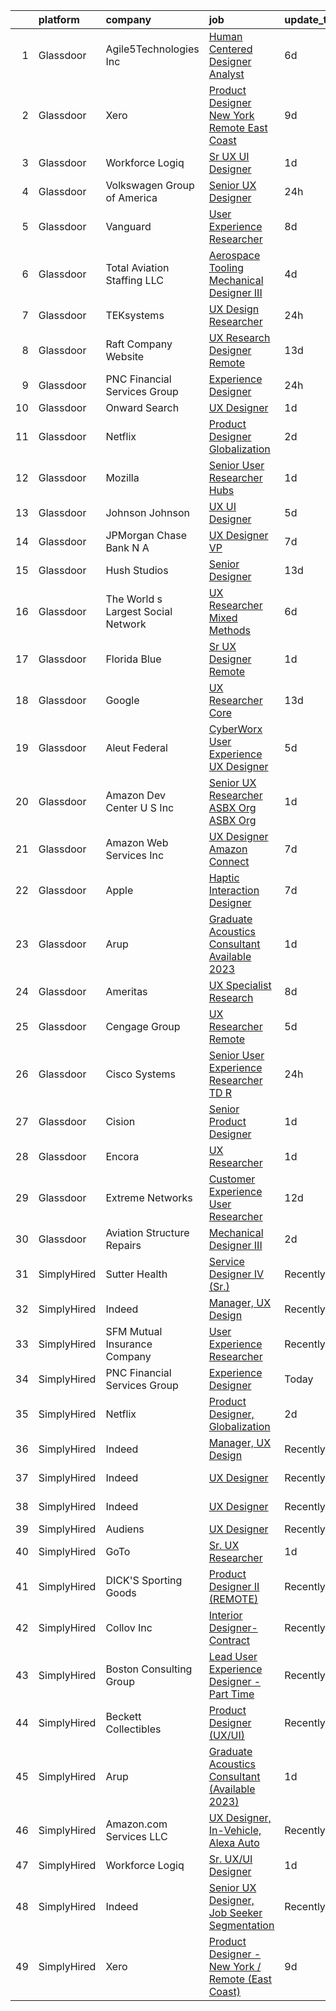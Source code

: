 

|    | platform    | company                            | job                                                                                                                                                                                                                                                                                                                                                                                                                                                                                                                                                                                                                                                                                                                                                                                                                                                                                                                                                                                                                                                                                                                                                                                                                                                                                                                                                           | update_time   | location                       |
|---:|:------------|:-----------------------------------|:--------------------------------------------------------------------------------------------------------------------------------------------------------------------------------------------------------------------------------------------------------------------------------------------------------------------------------------------------------------------------------------------------------------------------------------------------------------------------------------------------------------------------------------------------------------------------------------------------------------------------------------------------------------------------------------------------------------------------------------------------------------------------------------------------------------------------------------------------------------------------------------------------------------------------------------------------------------------------------------------------------------------------------------------------------------------------------------------------------------------------------------------------------------------------------------------------------------------------------------------------------------------------------------------------------------------------------------------------------------|:--------------|:-------------------------------|
|  1 | Glassdoor   | Agile5Technologies  Inc            | [Human Centered Designer   Analyst](https://www.glassdoor.com/partner/jobListing.htm?pos=129&ao=1136043&s=58&guid=000001833ff9e0d9a732420e2fb1ad0e&src=GD_JOB_AD&t=SR&vt=w&ea=1&cs=1_87cfdc2b&cb=1663225684527&jobListingId=1008125577387&jrtk=3-0-1gcvvjo86kf3v801-1gcvvjo8vkcko800-23d98d1178961ad5-)                                                                                                                                                                                                                                                                                                                                                                                                                                                                                                                                                                                                                                                                                                                                                                                                                                                                                                                                                                                                                                                       | 6d            | Remote                         |
|  2 | Glassdoor   | Xero                               | [Product Designer   New York   Remote  East Coast ](https://www.glassdoor.com/partner/jobListing.htm?pos=102&ao=1110586&s=58&guid=000001833ff9e0d9a732420e2fb1ad0e&src=GD_JOB_AD&t=SR&vt=w&cs=1_91e47879&cb=1663225684523&jobListingId=1008119464057&cpc=3DB599BF2F4828F0&jrtk=3-0-1gcvvjo86kf3v801-1gcvvjo8vkcko800-d42ffd1146131f09--6NYlbfkN0COvs0giDBQSZxCgxtGlP9F2rqb7f8qKMvTQKRfo9Z2aBBfdNwhT-PCbca6Tg6UbePLXSL2kZ8wB6QVlHX3jNKcLB3QdhbnaHtCR8dPv0f5XN7MxS1xg2rPm-swsPuD68rYGuZICUqkSSh1BmczAVfWYENYm4GY3NcwVq0TyWHY8ONw9rx7low6CFFsyZyTqD3aaqxgsjtyJTouueIk4i3aE3Ed0pqXI7fppisH-lEwo9DupQYC2VciwMN8h4xW39mlUO6FpE2jrk0zSeE6W4ua7KadG_xNfp6XRCu_X5vl_KsMIRlE-LyBS4oCbDHWiWDbrUn91zXAXE0ar0-V1DLxrC8vVqnGDG5HD9IOGwQAr3hw30vi1e9AqK-4sZ5gmjN0HcTZWULA1cPRV-QaOKs-UT5z8tDbaKlk5OciRKRHcejcdk9-AA6aABVwDyomEL6Vq2r1h9aOpnicOr4CnOxMu--RBi3GrPHsVaOANrfIgxle1cKJWu1D26KAXT8ISu_70bVpNlkvqfhk9sxYDmEAcYY_iPNGWHQUL5SNOOdiy7zLMrUu_vImgQrQg3vxLC4%3D)                                                                                                                                                                                                                                                                                                                                                                                                         | 9d            | Remote                         |
|  3 | Glassdoor   | Workforce Logiq                    | [Sr  UX UI Designer](https://www.glassdoor.com/partner/jobListing.htm?pos=104&ao=1110586&s=58&guid=000001833ff9e0d9a732420e2fb1ad0e&src=GD_JOB_AD&t=SR&vt=w&cs=1_ef6d868b&cb=1663225684523&jobListingId=1008136049897&cpc=8795CF9063CD573D&jrtk=3-0-1gcvvjo86kf3v801-1gcvvjo8vkcko800-d6dfca3bc1dbd836--6NYlbfkN0BhgsxSwl5lo7QzTbtXQkwPrIx61OQPxpk1VFOKOTLj9cEu6ZwTgNE0TNWZoeC26IbkaZfzGXY1Kmgk_7C9wWb6GIQdn0gULIs08Gg1MkzyL1gmCCumC7VizqmNDqh5FSeh-GHXxW4068IGf2R39fRtsBQLQN_Yn2Xd7MMAFm15w1XIplyVTTqNBe-TUlHuf-qbeyS92bpi-d_94DwgCWzUqq6RCK_YKRO61j84HLKzFaUJIYRYflK1vDG5O3HSs9zwvauJyyI0oChtsTfC7SXCyzErpSmJ5kfzHBvDjfc-T1QoC_lS8XcdzycKLcAGvMqUfyZ2o_hONnhXlsI69kkKyqAU2ykNzp8EvUKTvLFtJbnbTcSUr119p_FqnwIVRPEoyOH1pTVpD5HZe_QwXg31v2E9XxDBvA5zRVMPPIaUNS9oNlcF4fjSCgAM-X6FrjM8XS_5FdNjQLxpGXlkUAZ8ZL58NnPCagla1wU3hPv03bMKrvoSJXiN7ClwiuQg_a-Newg6hmY0jORQnxpfjGLbY9XfiE3-oLrAcFRt4OoSBfAgM3rw8f7PY7jNnLNrVY3_SlD5jAFf1V2MVitGAMAI_gd1PvXZj8Z-g6dB75XgbM5DQOh_GpCQJMpbF-LM56eHIGKkbZxWylTT_c3cWT5QTh6ycORvSRbdF5yvgf8t4q0iPOG4OcJdrZMdAQQa-YoBmPbWoIzaTcjQUxfNQqsNH_KKrBXyw6UEy_Qrt8vtIQso9FrFORiG)                                                                                                                                                                                                                                                      | 1d            | California                     |
|  4 | Glassdoor   | Volkswagen Group of America        | [Senior UX Designer](https://www.glassdoor.com/partner/jobListing.htm?pos=125&ao=1136043&s=58&guid=000001833ff9e0d9a732420e2fb1ad0e&src=GD_JOB_AD&t=SR&vt=w&cs=1_56ff9e68&cb=1663225684527&jobListingId=1008140460549&jrtk=3-0-1gcvvjo86kf3v801-1gcvvjo8vkcko800-a9add394cfb20ee2-)                                                                                                                                                                                                                                                                                                                                                                                                                                                                                                                                                                                                                                                                                                                                                                                                                                                                                                                                                                                                                                                                           | 24h           | Belmont, CA                    |
|  5 | Glassdoor   | Vanguard                           | [User Experience Researcher](https://www.glassdoor.com/partner/jobListing.htm?pos=118&ao=1136043&s=58&guid=000001833ff9e0d9a732420e2fb1ad0e&src=GD_JOB_AD&t=SR&vt=w&cs=1_253cfaf0&cb=1663225684524&jobListingId=1008121346992&jrtk=3-0-1gcvvjo86kf3v801-1gcvvjo8vkcko800-f8258fc27631a759-)                                                                                                                                                                                                                                                                                                                                                                                                                                                                                                                                                                                                                                                                                                                                                                                                                                                                                                                                                                                                                                                                   | 8d            | Charlotte, NC                  |
|  6 | Glassdoor   | Total Aviation Staffing  LLC       | [Aerospace Tooling Mechanical Designer III](https://www.glassdoor.com/partner/jobListing.htm?pos=114&ao=1136043&s=58&guid=000001833ff9e0d9a732420e2fb1ad0e&src=GD_JOB_AD&t=SR&vt=w&ea=1&cs=1_c6bff20a&cb=1663225684524&jobListingId=1008131274698&jrtk=3-0-1gcvvjo86kf3v801-1gcvvjo8vkcko800-f748dc3483d3603e-)                                                                                                                                                                                                                                                                                                                                                                                                                                                                                                                                                                                                                                                                                                                                                                                                                                                                                                                                                                                                                                               | 4d            | Macomb, MI                     |
|  7 | Glassdoor   | TEKsystems                         | [UX Design Researcher](https://www.glassdoor.com/partner/jobListing.htm?pos=105&ao=1110586&s=58&guid=000001833ff9e0d9a732420e2fb1ad0e&src=GD_JOB_AD&t=SR&vt=w&cs=1_ecf40ec4&cb=1663225684523&jobListingId=1008139170499&cpc=9908D8D4413DBB8A&jrtk=3-0-1gcvvjo86kf3v801-1gcvvjo8vkcko800-75228bd0f8383f41--6NYlbfkN0AuKz8EBO1xHDEL7V2YF9xF3dC_I9B9i-Zw2Jh8clPMK3KTieKealHQMRxLfyLBLKJ_aEawN_FtcgMaP4ZQRHA2lbBNhsjmobvHY-pf1HwCSfKCMOpUg9X-9hskFRVy_DTllsu8CsYZT_Eu0kI-xEIrbbIOaobzwqjVZzP1XA0BLCOJBtZZEDPgk9Jfe5f5HmP6EMN80AV4ZKouBpM8yB1XydIBXj6cVGQ0qX0MRoSBCskIC0O_OOnfb2Ao8dBkbXYQr38w21Ia7LKATcDCi07aredIqclb3yHAPaTthQu8Zu79Dk0STbMeRITbdNs0sHPj7quhC3QPHPzFHNZPPsI_1277nD2FDbIkxiDyNbwmqcKC8b1jOtCyChmtjUVyxnscnHO7s1CXXxvzXhARF8tmBQBPDEVGXttV7t7irQ5THP4A74uHFcpQxoakUtre3P_5ShyE0LhTlp8pKilI18X46fq5qAL6dSfIRxRhlV5NleHDpgR2up_Ehlf6B3dFp0BgT_MPTbxRPDIaFHLY1Mv_gSe_oKCf6UKWIMjE-CPVtdkktSf6D_s3IfD63xZKaXcoHl5wiFLxIG7D3-dWFAzYbJ3GZnkrFDEu-R0M7lByjdTxE31tEk5HiIyf5v5XxDTaUX8FKn4ev91icV9idtz8LYVMI6j8QYiwsmTPDR2lkdHJik7DsiSGlX-rtVvUUd0-wlwJkBuMvRhS8ySpaY_K5bNtLzJSLZQYvy6x4BooD1uHG-kgFq7FV2kiKuc513Z6BBPvSRsSV6QrQvOkgH9dXbH_RhEAIkll7f29Sb3xvhwKkrxSn8x2P9UDTdTdPeDwyrRHbHUemuoCD8cT5ga6rG5HgKCpF9eVTzG2qpiIG60CSPgH3pgaVRONh25TMOAj5LnceS1aoS4H1zgkinRPfrfv9THjo_CrgQ6Nb68HMg%3D%3D)                                                        | 24h           | Chicago, IL                    |
|  8 | Glassdoor   | Raft Company Website               | [UX Research   Designer  Remote ](https://www.glassdoor.com/partner/jobListing.htm?pos=127&ao=1136043&s=58&guid=000001833ff9e0d9a732420e2fb1ad0e&src=GD_JOB_AD&t=SR&vt=w&ea=1&cs=1_aea43306&cb=1663225684527&jobListingId=1008111305571&jrtk=3-0-1gcvvjo86kf3v801-1gcvvjo8vkcko800-6b28d26856a37e52-)                                                                                                                                                                                                                                                                                                                                                                                                                                                                                                                                                                                                                                                                                                                                                                                                                                                                                                                                                                                                                                                         | 13d           | San Antonio, TX                |
|  9 | Glassdoor   | PNC Financial Services Group       | [Experience Designer](https://www.glassdoor.com/partner/jobListing.htm?pos=110&ao=1136043&s=58&guid=000001833ff9e0d9a732420e2fb1ad0e&src=GD_JOB_AD&t=SR&vt=w&cs=1_ba1f8754&cb=1663225684524&jobListingId=1008138840503&jrtk=3-0-1gcvvjo86kf3v801-1gcvvjo8vkcko800-cb36401792704d98-)                                                                                                                                                                                                                                                                                                                                                                                                                                                                                                                                                                                                                                                                                                                                                                                                                                                                                                                                                                                                                                                                          | 24h           | Home, PA                       |
| 10 | Glassdoor   | Onward Search                      | [UX Designer](https://www.glassdoor.com/partner/jobListing.htm?pos=101&ao=1110586&s=58&guid=000001833ff9e0d9a732420e2fb1ad0e&src=GD_JOB_AD&t=SR&vt=w&cs=1_0023e582&cb=1663225684523&jobListingId=1008136559863&cpc=292036AD7E8A5303&jrtk=3-0-1gcvvjo86kf3v801-1gcvvjo8vkcko800-d6b1615ea4f0fd8c--6NYlbfkN0B7YoEZZ2QAGDyEGGmBPAUWSHc1Mt3sMCn9FehKcWA3w0jw7EbYYLNYdQbp0yVH2ft171ewkQnhphDIuRz7jdgfyyJKsov_anjcPfv4lZVzjGarJ4lfk3PUQekq5k8mgCwOl4hJYVUfowdmbTBrre8fI3vpTlvldis1nsfiMBWSPJx1qbG81ZVeN_T-z-A0E0vzF3amwyV0IQ0UbBYbVroNujMklCJ2g7IJ8sUEo052Zu8BdaF-1UmKez9B1gG0sbJP28ek55vAWgpyw56zfVnRvuj9mlfPvB6CxnDcdVVK06TFY0a1m07FI82Lu3SLzgS5vzfFQn0lH0iBPo-DNO8GaAAtLEGjKKlokfm8NtmqAGTHFV6L-pRqbdpQgJ2hjPyAjBwD8KsThtcUVGYJ076oaYwDxQdm7nX-hkQzujW4IRU6I4GCrFL1vGT2OMf-8Oy8lBdHkXK24CNV16If72v--FZU-ArR5KxuevdWogpSX0_yKcID1HW_OHNuqYJiUe1ArsQQdRDxoyPz4OUkFSH5CA78KYHcqtpdwCTYs0DO1Dg_PGLQUd2OQCJ_u45wAo_RdO-nqUqF4dtAmum8_C2JGCVHKdC8_OJ6nbyMgKtb3IjdKtjFbYPlBa7elX2lAxL003iTRx_A8gRY6lv8jK-Muceu9PNhzOEpXoR_zGW51h3cOf4omNWD4D2bEYw5keW9N4BpQDGZY0JW_qNdlfwH46_PSOfsrKyWOrRr3MhGuGMF5H3cFXxAbsOuvhfNY5GtTtVQQnS6dEPPLz_kZjwXE_Zvkp7RvVjxKTef74Q15qWvmWW_loN5rpz2G3XmdelegHAyTOWLqsJFPjxWwgdFiodswPiwff3I6BJjWmqbU1HtIPuExa_XRpUJdxEMh7S80-cL4Lkfag9KHdHv_zEW7DUzOaoZO3L-MIGvG0Ulc37K9CENlpSf4pXDq50Ty1ZRIY9RJkp1MZYu5sLeYhakR4ER6YP2BG4qw-yijy0mhw%3D%3D) | 1d            | Brooklyn, NY                   |
| 11 | Glassdoor   | Netflix                            | [Product Designer  Globalization](https://www.glassdoor.com/partner/jobListing.htm?pos=107&ao=1136043&s=58&guid=000001833ff9e0d9a732420e2fb1ad0e&src=GD_JOB_AD&t=SR&vt=w&cs=1_f74056c9&cb=1663225684524&jobListingId=1008134720516&jrtk=3-0-1gcvvjo86kf3v801-1gcvvjo8vkcko800-661e162cc414c879-)                                                                                                                                                                                                                                                                                                                                                                                                                                                                                                                                                                                                                                                                                                                                                                                                                                                                                                                                                                                                                                                              | 2d            | Los Angeles, CA                |
| 12 | Glassdoor   | Mozilla                            | [Senior User Researcher  Hubs](https://www.glassdoor.com/partner/jobListing.htm?pos=117&ao=1136043&s=58&guid=000001833ff9e0d9a732420e2fb1ad0e&src=GD_JOB_AD&t=SR&vt=w&ea=1&cs=1_306f967b&cb=1663225684524&jobListingId=1008137678434&jrtk=3-0-1gcvvjo86kf3v801-1gcvvjo8vkcko800-d5bfe251643c9646-)                                                                                                                                                                                                                                                                                                                                                                                                                                                                                                                                                                                                                                                                                                                                                                                                                                                                                                                                                                                                                                                            | 1d            | San Francisco, CA              |
| 13 | Glassdoor   | Johnson   Johnson                  | [UX UI Designer](https://www.glassdoor.com/partner/jobListing.htm?pos=113&ao=1136043&s=58&guid=000001833ff9e0d9a732420e2fb1ad0e&src=GD_JOB_AD&t=SR&vt=w&cs=1_a8e6842d&cb=1663225684524&jobListingId=1008128369834&jrtk=3-0-1gcvvjo86kf3v801-1gcvvjo8vkcko800-571297199a56e5ce-)                                                                                                                                                                                                                                                                                                                                                                                                                                                                                                                                                                                                                                                                                                                                                                                                                                                                                                                                                                                                                                                                               | 5d            | Raritan, NJ                    |
| 14 | Glassdoor   | JPMorgan Chase Bank  N A           | [UX Designer  VP](https://www.glassdoor.com/partner/jobListing.htm?pos=130&ao=1136043&s=58&guid=000001833ff9e0d9a732420e2fb1ad0e&src=GD_JOB_AD&t=SR&vt=w&cs=1_ed984920&cb=1663225684527&jobListingId=1008124607589&jrtk=3-0-1gcvvjo86kf3v801-1gcvvjo8vkcko800-3615d9dd4b2e38d7-)                                                                                                                                                                                                                                                                                                                                                                                                                                                                                                                                                                                                                                                                                                                                                                                                                                                                                                                                                                                                                                                                              | 7d            | New York, NY                   |
| 15 | Glassdoor   | Hush Studios                       | [Senior Designer](https://www.glassdoor.com/partner/jobListing.htm?pos=119&ao=1136043&s=58&guid=000001833ff9e0d9a732420e2fb1ad0e&src=GD_JOB_AD&t=SR&vt=w&cs=1_864e36d4&cb=1663225684525&jobListingId=1008110942193&jrtk=3-0-1gcvvjo86kf3v801-1gcvvjo8vkcko800-aacaa0183ed612b9-)                                                                                                                                                                                                                                                                                                                                                                                                                                                                                                                                                                                                                                                                                                                                                                                                                                                                                                                                                                                                                                                                              | 13d           | Brooklyn, NY                   |
| 16 | Glassdoor   | The World s Largest Social Network | [UX Researcher  Mixed Methods ](https://www.glassdoor.com/partner/jobListing.htm?pos=103&ao=1110586&s=58&guid=000001833ff9e0d9a732420e2fb1ad0e&src=GD_JOB_AD&t=SR&vt=w&ea=1&cs=1_c41e7a4a&cb=1663225684523&jobListingId=1008127980013&cpc=4F748F1840550ABC&jrtk=3-0-1gcvvjo86kf3v801-1gcvvjo8vkcko800-95064e1ee481b041--6NYlbfkN0DSgjPPcnEdvoK3uuxfISLALE6pB1FR7YSHOr_tSg5_QGIhoz_2VqUepdcKLBLI_zT6UW54Cd1fNtknZtOrKjgZadErINrxE8UWz8nhuzt5Ng7HjwsUvgsuMMigsisLFyIIJVED45QTVyAR7WXJBxBSS4o8NpMWLNvnqKZVDh8d6QsKqS5n2y3TqjN7mWNKTGGZYAUXt-Ya1kP_diuHbzBgW4Th3L7GlN8eWxnGOgx9O7tF-Eimd3UUVHz06z37ClS7Ak3bX8PYn5MRaCuHBgCuz9PPFW5l3Bkf66bepYaZIcgkT-gBFlgmN5lm-Kh00WBASKcQA5cODqIyDZVzun4YBMNhVrYYr_L-DLygnjoau4H3VSp86pvFMzyrvPIzWI-ud0qgm22YY8HgsZQ3Dk_QSvRv7CDcXwUFAtLE6MirrBHyVknVF634vRa30van09TqKRB7iCvwHoTLyUBa3HC7iv5iZw131m9xMtDb6ym1fkA5CYf0ttAanI5Uisb5D6WPAK30V4DIhs63zh76k929NxgcBF9aiHjBLlUc24FI92GQXBNTlgPIMHFGpfp8EiTnJndzDvTqQuujlU5d_7hj)                                                                                                                                                                                                                                                                                                                                                                                                      | 6d            | Menlo Park, CA                 |
| 17 | Glassdoor   | Florida Blue                       | [Sr  UX Designer  Remote ](https://www.glassdoor.com/partner/jobListing.htm?pos=109&ao=1136043&s=58&guid=000001833ff9e0d9a732420e2fb1ad0e&src=GD_JOB_AD&t=SR&vt=w&cs=1_35477a3a&cb=1663225684524&jobListingId=1008137743973&jrtk=3-0-1gcvvjo86kf3v801-1gcvvjo8vkcko800-8f44fa137cf5a647-)                                                                                                                                                                                                                                                                                                                                                                                                                                                                                                                                                                                                                                                                                                                                                                                                                                                                                                                                                                                                                                                                     | 1d            | Remote                         |
| 18 | Glassdoor   | Google                             | [UX Researcher  Core](https://www.glassdoor.com/partner/jobListing.htm?pos=112&ao=1136043&s=58&guid=000001833ff9e0d9a732420e2fb1ad0e&src=GD_JOB_AD&t=SR&vt=w&cs=1_79a52be6&cb=1663225684524&jobListingId=1008111471132&jrtk=3-0-1gcvvjo86kf3v801-1gcvvjo8vkcko800-5f781c500a24abfb-)                                                                                                                                                                                                                                                                                                                                                                                                                                                                                                                                                                                                                                                                                                                                                                                                                                                                                                                                                                                                                                                                          | 13d           | New York, NY                   |
| 19 | Glassdoor   | Aleut Federal                      | [CyberWorx User Experience  UX  Designer](https://www.glassdoor.com/partner/jobListing.htm?pos=124&ao=1136043&s=58&guid=000001833ff9e0d9a732420e2fb1ad0e&src=GD_JOB_AD&t=SR&vt=w&cs=1_17101c8c&cb=1663225684527&jobListingId=1008129771102&jrtk=3-0-1gcvvjo86kf3v801-1gcvvjo8vkcko800-8be8d19575ddc2c8-)                                                                                                                                                                                                                                                                                                                                                                                                                                                                                                                                                                                                                                                                                                                                                                                                                                                                                                                                                                                                                                                      | 5d            | U S A F Academy, CO            |
| 20 | Glassdoor   | Amazon Dev Center U S   Inc        | [Senior UX Researcher  ASBX Org  ASBX Org](https://www.glassdoor.com/partner/jobListing.htm?pos=126&ao=1136043&s=58&guid=000001833ff9e0d9a732420e2fb1ad0e&src=GD_JOB_AD&t=SR&vt=w&cs=1_f6d25427&cb=1663225684527&jobListingId=1008135721395&jrtk=3-0-1gcvvjo86kf3v801-1gcvvjo8vkcko800-1e59c469ede4200e-)                                                                                                                                                                                                                                                                                                                                                                                                                                                                                                                                                                                                                                                                                                                                                                                                                                                                                                                                                                                                                                                     | 1d            | Seattle, WA                    |
| 21 | Glassdoor   | Amazon Web Services  Inc           | [UX Designer  Amazon Connect](https://www.glassdoor.com/partner/jobListing.htm?pos=115&ao=1136043&s=58&guid=000001833ff9e0d9a732420e2fb1ad0e&src=GD_JOB_AD&t=SR&vt=w&cs=1_69cdfbf4&cb=1663225684524&jobListingId=1008122416308&jrtk=3-0-1gcvvjo86kf3v801-1gcvvjo8vkcko800-4e39ea93cab7afc9-)                                                                                                                                                                                                                                                                                                                                                                                                                                                                                                                                                                                                                                                                                                                                                                                                                                                                                                                                                                                                                                                                  | 7d            | East Palo Alto, CA             |
| 22 | Glassdoor   | Apple                              | [Haptic Interaction Designer](https://www.glassdoor.com/partner/jobListing.htm?pos=106&ao=1136043&s=58&guid=000001833ff9e0d9a732420e2fb1ad0e&src=GD_JOB_AD&t=SR&vt=w&cs=1_f297632d&cb=1663225684523&jobListingId=1008124951425&jrtk=3-0-1gcvvjo86kf3v801-1gcvvjo8vkcko800-f09153b84c107bae-)                                                                                                                                                                                                                                                                                                                                                                                                                                                                                                                                                                                                                                                                                                                                                                                                                                                                                                                                                                                                                                                                  | 7d            | Cupertino, CA                  |
| 23 | Glassdoor   | Arup                               | [Graduate Acoustics Consultant  Available 2023 ](https://www.glassdoor.com/partner/jobListing.htm?pos=128&ao=1136043&s=58&guid=000001833ff9e0d9a732420e2fb1ad0e&src=GD_JOB_AD&t=SR&vt=w&cs=1_b0053854&cb=1663225684527&jobListingId=1008137734654&jrtk=3-0-1gcvvjo86kf3v801-1gcvvjo8vkcko800-17e87c0d31c02b5b-)                                                                                                                                                                                                                                                                                                                                                                                                                                                                                                                                                                                                                                                                                                                                                                                                                                                                                                                                                                                                                                               | 1d            | New York, NY                   |
| 24 | Glassdoor   | Ameritas                           | [UX Specialist  Research ](https://www.glassdoor.com/partner/jobListing.htm?pos=111&ao=1136043&s=58&guid=000001833ff9e0d9a732420e2fb1ad0e&src=GD_JOB_AD&t=SR&vt=w&ea=1&cs=1_114f0f8a&cb=1663225684524&jobListingId=1008121220536&jrtk=3-0-1gcvvjo86kf3v801-1gcvvjo8vkcko800-dcd6a116651b59af-)                                                                                                                                                                                                                                                                                                                                                                                                                                                                                                                                                                                                                                                                                                                                                                                                                                                                                                                                                                                                                                                                | 8d            | Cincinnati, OH                 |
| 25 | Glassdoor   | Cengage Group                      | [UX Researcher   Remote](https://www.glassdoor.com/partner/jobListing.htm?pos=120&ao=1136043&s=58&guid=000001833ff9e0d9a732420e2fb1ad0e&src=GD_JOB_AD&t=SR&vt=w&cs=1_c99512c5&cb=1663225684525&jobListingId=1008129649729&jrtk=3-0-1gcvvjo86kf3v801-1gcvvjo8vkcko800-85a3a59499153edc-)                                                                                                                                                                                                                                                                                                                                                                                                                                                                                                                                                                                                                                                                                                                                                                                                                                                                                                                                                                                                                                                                       | 5d            | Boston, MA                     |
| 26 | Glassdoor   | Cisco Systems                      | [Senior User Experience Researcher TD R](https://www.glassdoor.com/partner/jobListing.htm?pos=116&ao=1136043&s=58&guid=000001833ff9e0d9a732420e2fb1ad0e&src=GD_JOB_AD&t=SR&vt=w&cs=1_c212db3f&cb=1663225684524&jobListingId=1008140468200&jrtk=3-0-1gcvvjo86kf3v801-1gcvvjo8vkcko800-c6a8757a628ba2a0-)                                                                                                                                                                                                                                                                                                                                                                                                                                                                                                                                                                                                                                                                                                                                                                                                                                                                                                                                                                                                                                                       | 24h           | Austin, TX                     |
| 27 | Glassdoor   | Cision                             | [Senior Product Designer](https://www.glassdoor.com/partner/jobListing.htm?pos=108&ao=1136043&s=58&guid=000001833ff9e0d9a732420e2fb1ad0e&src=GD_JOB_AD&t=SR&vt=w&cs=1_0442f74c&cb=1663225684524&jobListingId=1008136913186&jrtk=3-0-1gcvvjo86kf3v801-1gcvvjo8vkcko800-6a0df666fcebec35-)                                                                                                                                                                                                                                                                                                                                                                                                                                                                                                                                                                                                                                                                                                                                                                                                                                                                                                                                                                                                                                                                      | 1d            | Remote                         |
| 28 | Glassdoor   | Encora                             | [UX Researcher](https://www.glassdoor.com/partner/jobListing.htm?pos=122&ao=1136043&s=58&guid=000001833ff9e0d9a732420e2fb1ad0e&src=GD_JOB_AD&t=SR&vt=w&ea=1&cs=1_1760ea9d&cb=1663225684527&jobListingId=1008137262775&jrtk=3-0-1gcvvjo86kf3v801-1gcvvjo8vkcko800-1d47222d3e13aef9-)                                                                                                                                                                                                                                                                                                                                                                                                                                                                                                                                                                                                                                                                                                                                                                                                                                                                                                                                                                                                                                                                           | 1d            | Dallas, TX                     |
| 29 | Glassdoor   | Extreme Networks                   | [Customer Experience User Researcher](https://www.glassdoor.com/partner/jobListing.htm?pos=123&ao=1136043&s=58&guid=000001833ff9e0d9a732420e2fb1ad0e&src=GD_JOB_AD&t=SR&vt=w&cs=1_81bbae57&cb=1663225684527&jobListingId=1008114863387&jrtk=3-0-1gcvvjo86kf3v801-1gcvvjo8vkcko800-20ad01afe9fa41f7-)                                                                                                                                                                                                                                                                                                                                                                                                                                                                                                                                                                                                                                                                                                                                                                                                                                                                                                                                                                                                                                                          | 12d           | California                     |
| 30 | Glassdoor   | Aviation Structure Repairs         | [Mechanical Designer III](https://www.glassdoor.com/partner/jobListing.htm?pos=121&ao=1136043&s=58&guid=000001833ff9e0d9a732420e2fb1ad0e&src=GD_JOB_AD&t=SR&vt=w&ea=1&cs=1_e1e3aa70&cb=1663225684525&jobListingId=1008134134387&jrtk=3-0-1gcvvjo86kf3v801-1gcvvjo8vkcko800-ca1ac04b9c6989f5-)                                                                                                                                                                                                                                                                                                                                                                                                                                                                                                                                                                                                                                                                                                                                                                                                                                                                                                                                                                                                                                                                 | 2d            | Macomb, MI                     |
| 31 | SimplyHired | Sutter Health                      | [Service Designer IV (Sr.)](https://www.simplyhired.com/job/x9x9pJ7fbOcU4APhpvoeTHpHPRaZXpz_Vkj77fuTdsIpyIFDeAggUw?q=generative+designer)                                                                                                                                                                                                                                                                                                                                                                                                                                                                                                                                                                                                                                                                                                                                                                                                                                                                                                                                                                                                                                                                                                                                                                                                                     | Recently      | San Carlos, CA                 |
| 32 | SimplyHired | Indeed                             | [Manager, UX Design](https://www.simplyhired.com/job/Bq589sK4IRMfwF5-KARscZ6LsNo2I05ZrwbHgWV1WMmQn8wB-Cg3yw?q=generative+designer)                                                                                                                                                                                                                                                                                                                                                                                                                                                                                                                                                                                                                                                                                                                                                                                                                                                                                                                                                                                                                                                                                                                                                                                                                            | Recently      | United States                  |
| 33 | SimplyHired | SFM Mutual Insurance Company       | [User Experience Researcher](https://www.simplyhired.com/job/q7YkSDr49eIMyGsjnEsWzQDcdRzh4LJi6vHhnUzHogohwIPFoCfm4w?q=generative+designer)                                                                                                                                                                                                                                                                                                                                                                                                                                                                                                                                                                                                                                                                                                                                                                                                                                                                                                                                                                                                                                                                                                                                                                                                                    | Recently      | Bloomington, MN                |
| 34 | SimplyHired | PNC Financial Services Group       | [Experience Designer](https://www.simplyhired.com/job/1iIixPp1DihoFg5Ml9eN8eLb_lhu3tjFNbZBWCU3hp4lXhXkwECs1w?q=generative+designer)                                                                                                                                                                                                                                                                                                                                                                                                                                                                                                                                                                                                                                                                                                                                                                                                                                                                                                                                                                                                                                                                                                                                                                                                                           | Today         | Home, PA +1 location           |
| 35 | SimplyHired | Netflix                            | [Product Designer, Globalization](https://www.simplyhired.com/job/o4DqLtDdMxVwUBRkcQ2npB6CLemMFz2fBPAwtLqyg4QyKGaygK0Vow?q=generative+designer)                                                                                                                                                                                                                                                                                                                                                                                                                                                                                                                                                                                                                                                                                                                                                                                                                                                                                                                                                                                                                                                                                                                                                                                                               | 2d            | Los Angeles, CA                |
| 36 | SimplyHired | Indeed                             | [Manager, UX Design](https://www.simplyhired.com/job/Bq589sK4IRMfwF5-KARscZ6LsNo2I05ZrwbHgWV1WMmQn8wB-Cg3yw?q=generative+designer)                                                                                                                                                                                                                                                                                                                                                                                                                                                                                                                                                                                                                                                                                                                                                                                                                                                                                                                                                                                                                                                                                                                                                                                                                            | Recently      | United States                  |
| 37 | SimplyHired | Indeed                             | [UX Designer](https://www.simplyhired.com/job/URziMhrNTaKa1PLKfIfrhF-GuRmaj4gn2FhVHZfhBU3tWsV0R0J4dw?q=generative+designer)                                                                                                                                                                                                                                                                                                                                                                                                                                                                                                                                                                                                                                                                                                                                                                                                                                                                                                                                                                                                                                                                                                                                                                                                                                   | Recently      | United States                  |
| 38 | SimplyHired | Indeed                             | [UX Designer](https://www.simplyhired.com/job/URziMhrNTaKa1PLKfIfrhF-GuRmaj4gn2FhVHZfhBU3tWsV0R0J4dw?q=generative+designer)                                                                                                                                                                                                                                                                                                                                                                                                                                                                                                                                                                                                                                                                                                                                                                                                                                                                                                                                                                                                                                                                                                                                                                                                                                   | Recently      | United States                  |
| 39 | SimplyHired | Audiens                            | [UX Designer](https://www.simplyhired.com/job/Wt-bzfLqlP_2Ogm4ZWFXzsjdCCaKLSmj0MmjDxwZXupviK9Ic2SruQ?q=generative+designer)                                                                                                                                                                                                                                                                                                                                                                                                                                                                                                                                                                                                                                                                                                                                                                                                                                                                                                                                                                                                                                                                                                                                                                                                                                   | Recently      | Remote                         |
| 40 | SimplyHired | GoTo                               | [Sr. UX Researcher](https://www.simplyhired.com/job/Ccu8N5NMkACp7U0r4BlQI4aoQdlcMBgNeYqpoaP96a5aYkoMpw1lxQ?q=generative+designer)                                                                                                                                                                                                                                                                                                                                                                                                                                                                                                                                                                                                                                                                                                                                                                                                                                                                                                                                                                                                                                                                                                                                                                                                                             | 1d            | Boston, MA                     |
| 41 | SimplyHired | DICK'S Sporting Goods              | [Product Designer II (REMOTE)](https://www.simplyhired.com/job/2ms4UCpLA_OQcYmJ3OkIcgZJf65XxAj2OcsIqR3y_xd375DA5cnLQQ?q=generative+designer)                                                                                                                                                                                                                                                                                                                                                                                                                                                                                                                                                                                                                                                                                                                                                                                                                                                                                                                                                                                                                                                                                                                                                                                                                  | Recently      | Coraopolis, PA                 |
| 42 | SimplyHired | Collov Inc                         | [Interior Designer-Contract](https://www.simplyhired.com/job/BWulXfwm_DajYkRoVR_cHEZ0YAw0ZzUYn4k1ZR9ZbVk7SbJZhkaf0Q?q=generative+designer)                                                                                                                                                                                                                                                                                                                                                                                                                                                                                                                                                                                                                                                                                                                                                                                                                                                                                                                                                                                                                                                                                                                                                                                                                    | Recently      | Remote                         |
| 43 | SimplyHired | Boston Consulting Group            | [Lead User Experience Designer - Part Time](https://www.simplyhired.com/job/vXH1pOoxzcrYoQIt1C1xV3ASifrj2kUkacUbAdw2D8KUK491lwMnqg?q=generative+designer)                                                                                                                                                                                                                                                                                                                                                                                                                                                                                                                                                                                                                                                                                                                                                                                                                                                                                                                                                                                                                                                                                                                                                                                                     | Recently      | Boston, MA                     |
| 44 | SimplyHired | Beckett Collectibles               | [Product Designer (UX/UI)](https://www.simplyhired.com/job/gy0rLbkSdqKpBWtXfq3UwAEy9l89FRalzI2T5vH_cVb3ernBWBwUVg?q=generative+designer)                                                                                                                                                                                                                                                                                                                                                                                                                                                                                                                                                                                                                                                                                                                                                                                                                                                                                                                                                                                                                                                                                                                                                                                                                      | Recently      | Remote                         |
| 45 | SimplyHired | Arup                               | [Graduate Acoustics Consultant (Available 2023)](https://www.simplyhired.com/job/LF6I5pgqR2dSwg6u7TAppdQgnCTrVtzNwc_e7rz071K5u41InWMVNg?q=generative+designer)                                                                                                                                                                                                                                                                                                                                                                                                                                                                                                                                                                                                                                                                                                                                                                                                                                                                                                                                                                                                                                                                                                                                                                                                | 1d            | San Francisco, CA +4 locations |
| 46 | SimplyHired | Amazon.com Services LLC            | [UX Designer, In-Vehicle, Alexa Auto](https://www.simplyhired.com/job/0EGfoRKYa4lyVeEohzHcNs77AYCkn1gLEfa66wSiyHf53xOPUiRM-A?q=generative+designer)                                                                                                                                                                                                                                                                                                                                                                                                                                                                                                                                                                                                                                                                                                                                                                                                                                                                                                                                                                                                                                                                                                                                                                                                           | Recently      | Sunnyvale, CA                  |
| 47 | SimplyHired | Workforce Logiq                    | [Sr. UX/UI Designer](https://www.simplyhired.com/job/E0ptV0UaHWieFVKpFsRWzGKuqgGtQEy7ZfiY4Zpp1AuFUFuqyYuCZg?q=generative+designer)                                                                                                                                                                                                                                                                                                                                                                                                                                                                                                                                                                                                                                                                                                                                                                                                                                                                                                                                                                                                                                                                                                                                                                                                                            | 1d            | California                     |
| 48 | SimplyHired | Indeed                             | [Senior UX Designer, Job Seeker Segmentation](https://www.simplyhired.com/job/zUgRgSHf6CQNTWaw35UvyNC8Jr52b-Skmp6loYaOwDf2yEL5z4vazA?q=generative+designer)                                                                                                                                                                                                                                                                                                                                                                                                                                                                                                                                                                                                                                                                                                                                                                                                                                                                                                                                                                                                                                                                                                                                                                                                   | Recently      | San Francisco, CA              |
| 49 | SimplyHired | Xero                               | [Product Designer - New York / Remote (East Coast)](https://www.simplyhired.com/job/Uve7sc1FrWS-FAPF8zVeCvmJntMIsHinLThLFFqIBH0h7xea4dfymQ?q=generative+designer)                                                                                                                                                                                                                                                                                                                                                                                                                                                                                                                                                                                                                                                                                                                                                                                                                                                                                                                                                                                                                                                                                                                                                                                             | 9d            | Remote                         |